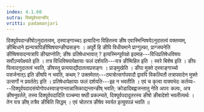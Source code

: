 ```yaml
---
index: 4.1.60
sutra: दिक्पूर्वपदान्ङीप्‌
vritti: padamanjari
---
```


 दिक्पूर्वपदान्ङीषोऽनुदातत्वम्, ठ्स्वाङ्गाच्चऽ इत्यादिना विहितस्य ङीष एवास्मिन्विषयेऽनुदातत्वं वक्तव्यम्, ङीब्विधाने ह्यन्यत्रापिङीष्विषयान्ङीप्प्रसङ्गः । अपूर्वे हि ङीपि विधीयमाने प्राग्गुल्फा, प्राग्जघनेति ङीष्विषयादन्यत्रापि ङीप्प्राप्नोति; ङीषः प्रतिषेधाभावात् ? इत्यस्मिन्पूर्वपक्षे इदमाह---विधिप्रतिषेधविषयः सर्वोऽप्यपेक्ष्यते इति । तत्र विधिविषयापेक्षायाः फलं दर्शयति---यत्र ङीष्विहित इति । स्वरे बिशेष इति । ङीपः पित्वादनुदातत्वं भवति, ङीषस्तु प्रत्ययाद्यौदातत्वप्रसङ्गः । प्राङ्मुखेति । ङीपा मुक्ते ठ्स्वाङ्गाच्चो पसर्जनात्ऽ इति ङीषपि न भवति, कथम् ? उक्तमेतत्---ठ्यत्रोत्सर्गापवादौ द्वावपि विकल्पितौ तत्रापवादेन मुक्ते उत्सर्गो न प्रवर्ततेऽ इति । प्रतिषेधापेक्षायाः फलं दर्शयति---इह न भवतीति । एवं च कृत्वा वाक्यभेदः कर्तव्यः---दिक्पूर्वपदादसंयोगोपधस्वाङ्गान्तान्नासिकाद्यन्तान्ङीष् भवति; क्रोडादिबह्वजन्तातु नेति अपरः कल्पः, अत्र ङीषनुवर्तते, तस्य दिक्पूर्वपदादिति पञ्चम्या षष्ठी प्रकल्प्यते, दिक्पूर्वपदादुतरस्य ङीषो ङीबादेशो भवतीत्यर्थः । तेन यत्र ङीष् तत्रैव ङीबिति सिद्धम् । एवं चोतरत्र ङीषेव स्वर्यत इत्युपपन्नं भवति ॥